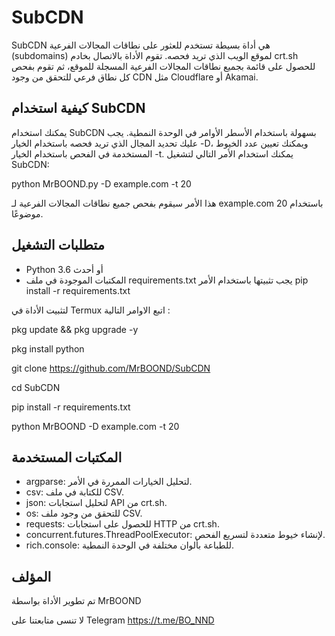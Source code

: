 # SubCDN

SubCDN هي أداة بسيطة تستخدم للعثور على نطاقات المجالات الفرعية (subdomains) لموقع الويب الذي تريد فحصه. تقوم الأداة بالاتصال بخادم crt.sh للحصول على قائمة بجميع نطاقات المجالات الفرعية المسجلة للموقع، ثم تقوم بفحص كل نطاق فرعي للتحقق من وجود CDN مثل Cloudflare أو Akamai.

## كيفية استخدام SubCDN

يمكنك استخدام SubCDN بسهولة باستخدام الأسطر الأوامر في الوحدة النمطية. يجب عليك تحديد المجال الذي تريد فحصه باستخدام الخيار -D، ويمكنك تعيين عدد الخيوط المستخدمة في الفحص باستخدام الخيار -t. يمكنك استخدام الأمر التالي لتشغيل SubCDN:


python MrBOOND.py -D example.com -t 20


هذا الأمر سيقوم بفحص جميع نطاقات المجالات الفرعية لـ example.com باستخدام 20 موضوعًا.

## متطلبات التشغيل

- Python 3.6 أو أحدث
- المكتبات الموجودة في ملف requirements.txt يجب تثبيتها باستخدام الأمر pip install -r requirements.txt
 
لتثبيت الأداة في Termux  اتبع الاوامر التالية :


pkg update && pkg upgrade -y

pkg install python 

git clone https://github.com/MrBOOND/SubCDN

cd SubCDN

pip install -r requirements.txt

python MrBOOND -D example.com -t 20

## المكتبات المستخدمة

- argparse: لتحليل الخيارات الممررة في الأمر.
- csv: للكتابة في ملف CSV.
- json: لتحليل استجابات API من crt.sh.
- os: للتحقق من وجود ملف CSV.
- requests: للحصول على استجابات HTTP من crt.sh.
- concurrent.futures.ThreadPoolExecutor: لإنشاء خيوط متعددة لتسريع الفحص.
- rich.console: للطباعة بألوان مختلفة في الوحدة النمطية.



## المؤلف

تم تطوير الأداة بواسطة MrBOOND 


لا تنسى متابعتنا على Telegram 
https://t.me/BO_NND

